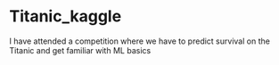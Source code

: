 # Titanic_kaggle
I have attended a competition where we have to predict survival on the Titanic and get familiar with ML basics
